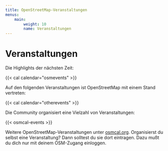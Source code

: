 ```yaml
---
title: OpenStreetMap-Veranstaltungen
menus:
    main:
        weight: 10
        name: Veranstaltungen
---
```


# Veranstaltungen

Die Highlights der nächsten Zeit:

{{< cal calendar="osmevents" >}}

Auf den folgenden Veranstaltungen ist OpenStreetMap mit einem Stand vertreten:

{{< cal calendar="otherevents" >}}

Die Community organisiert eine Vielzahl von Veranstaltungen:

{{< osmcal-events >}}

Weitere OpenStreetMap-Veranstaltungen unter [osmcal.org](https://osmcal.org/).
Organisierst du selbst eine Veranstaltung? Dann solltest du sie dort eintragen.
Dazu mußt du dich nur mit deinem OSM-Zugang einloggen.

